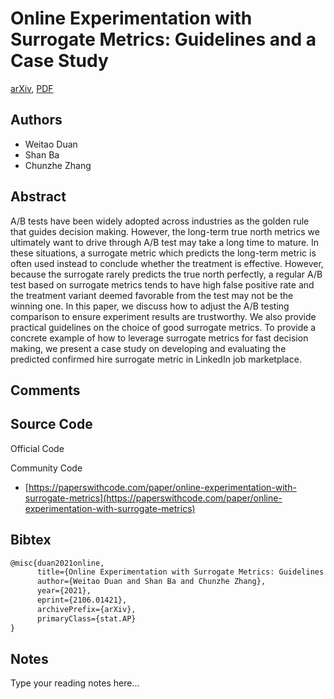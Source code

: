 
# Online Experimentation with Surrogate Metrics: Guidelines and a Case Study

[arXiv](https://arxiv.org/abs/2106.01421), [PDF](https://arxiv.org/pdf/2106.01421.pdf)

## Authors

- Weitao Duan
- Shan Ba
- Chunzhe Zhang

## Abstract

A/B tests have been widely adopted across industries as the golden rule that guides decision making. However, the long-term true north metrics we ultimately want to drive through A/B test may take a long time to mature. In these situations, a surrogate metric which predicts the long-term metric is often used instead to conclude whether the treatment is effective. However, because the surrogate rarely predicts the true north perfectly, a regular A/B test based on surrogate metrics tends to have high false positive rate and the treatment variant deemed favorable from the test may not be the winning one. In this paper, we discuss how to adjust the A/B testing comparison to ensure experiment results are trustworthy. We also provide practical guidelines on the choice of good surrogate metrics. To provide a concrete example of how to leverage surrogate metrics for fast decision making, we present a case study on developing and evaluating the predicted confirmed hire surrogate metric in LinkedIn job marketplace.

## Comments



## Source Code

Official Code



Community Code

- [https://paperswithcode.com/paper/online-experimentation-with-surrogate-metrics](https://paperswithcode.com/paper/online-experimentation-with-surrogate-metrics)

## Bibtex

```tex
@misc{duan2021online,
      title={Online Experimentation with Surrogate Metrics: Guidelines and a Case Study}, 
      author={Weitao Duan and Shan Ba and Chunzhe Zhang},
      year={2021},
      eprint={2106.01421},
      archivePrefix={arXiv},
      primaryClass={stat.AP}
}
```

## Notes

Type your reading notes here...

